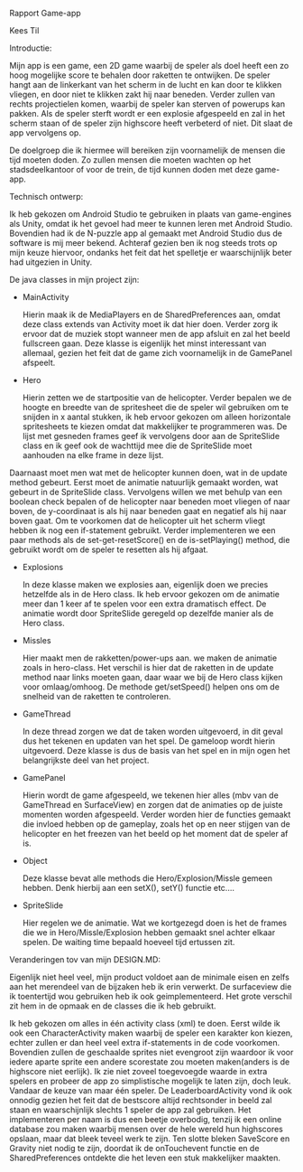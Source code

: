 Rapport Game-app

Kees Til

Introductie:

Mijn app is een game, een 2D game waarbij de speler als doel heeft een zo hoog mogelijke score te behalen door raketten te ontwijken. De speler hangt aan de linkerkant van het scherm in de lucht en kan door te klikken vliegen, en door niet te klikken zakt hij naar beneden. Verder zullen van rechts projectielen komen, waarbij de speler kan sterven of powerups kan pakken. Als de speler sterft wordt er een explosie afgespeeld en zal in het scherm staan of de speler zijn highscore heeft verbeterd of niet. Dit slaat de app vervolgens op.

De doelgroep die ik hiermee will bereiken zijn voornamelijk de mensen die tijd moeten doden. Zo zullen mensen die moeten wachten op het stadsdeelkantoor of voor de trein, de tijd kunnen doden met deze game-app. 


Technisch ontwerp:


Ik heb gekozen om Android Studio te gebruiken in plaats van game-engines als Unity, omdat ik het gevoel had meer te kunnen leren met Android Studio. Bovendien had ik de N-puzzle app al gemaakt met Android Studio dus de software is mij meer bekend. Achteraf gezien ben ik nog steeds trots op mijn keuze hiervoor, ondanks het feit dat het spelletje er waarschijnlijk beter had uitgezien in Unity.

De java classes in mijn project zijn:

- MainActivity

  Hierin maak ik de MediaPlayers en de SharedPreferences aan, omdat deze class extends van Activity moet ik dat hier doen.     Verder zorg ik ervoor dat de muziek stopt wanneer men de app afsluit en zal het beeld fullscreen gaan. Deze klasse is        eigenlijk het minst interessant van allemaal, gezien het feit dat de game zich voornamelijk in de GamePanel afspeelt. 
 
- Hero

  Hierin zetten we de startpositie van de helicopter. Verder bepalen we de hoogte en breedte van de spritesheet die de speler   wil gebruiken om te snijden in x aantal stukken, ik heb ervoor gekozen om alleen horizontale spritesheets te kiezen omdat    dat makkelijker te programmeren was. De lijst met gesneden frames geef ik vervolgens door aan de SpriteSlide class en ik     geef ook de wachttijd mee die de SpriteSlide moet aanhouden na elke frame in deze lijst.

Daarnaast moet men wat met de helicopter kunnen doen, wat in de update method gebeurt. Eerst moet de animatie natuurlijk gemaakt worden, wat gebeurt in de SpriteSlide class. Vervolgens willen we met behulp van een boolean check bepalen of de helicopter naar beneden moet vliegen of naar boven, de y-coordinaat is als hij naar beneden gaat en negatief als hij naar boven gaat. Om te voorkomen dat de helicopter uit het scherm vliegt hebben ik nog een if-statement gebruikt. Verder implementeren we een paar methods als de set-get-resetScore() en de is-setPlaying() method, die gebruikt wordt om de speler te resetten als hij afgaat.

- Explosions

  In deze klasse maken we explosies aan, eigenlijk doen we precies hetzelfde als in de Hero class. Ik heb ervoor gekozen om    de animatie meer dan 1 keer af te spelen voor een extra dramatisch effect. De animatie wordt door SpriteSlide geregeld op    dezelfde manier als de Hero class.

- Missles

  Hier maakt men de rakketten/power-ups aan. we maken de animatie zoals in hero-class. Het verschil is hier dat de raketten    in de update method naar links moeten gaan, daar waar we bij de Hero class kijken voor omlaag/omhoog. De methode             get/setSpeed() helpen ons om de snelheid van de raketten te controleren.

- GameThread

  In deze thread zorgen we dat de taken worden uitgevoerd, in dit geval dus het tekenen en updaten van het spel. De gameloop   wordt hierin uitgevoerd. Deze klasse is dus de basis van het spel en in mijn ogen het belangrijkste deel van het project.

- GamePanel

  Hierin wordt de game afgespeeld, we tekenen hier alles (mbv van de GameThread en SurfaceView) en zorgen dat de animaties op   de juiste momenten worden afgespeeld. Verder worden hier de functies gemaakt die invloed hebben op de gameplay, zoals  het
  op en neer stijgen van de helicopter en het freezen van het beeld op het moment dat de speler af is.

- Object

  Deze klasse bevat alle methods die Hero/Explosion/Missle gemeen hebben. Denk hierbij aan een setX(), setY() functie etc....

- SpriteSlide

  Hier regelen we de animatie. Wat we kortgezegd doen is het de frames die we in Hero/Missle/Explosion hebben gemaakt snel     achter elkaar spelen. De waiting time bepaald hoeveel tijd ertussen zit.

Veranderingen tov van mijn DESIGN.MD:

Eigenlijk niet heel veel, mijn product voldoet aan de minimale eisen en zelfs aan het merendeel van de bijzaken heb ik erin verwerkt. De surfaceview die ik toentertijd wou gebruiken heb ik ook geimplementeerd. Het grote verschil zit hem in de opmaak en de classes die ik heb gebruikt. 

Ik heb gekozen om alles in één activity class (xml) te doen. Eerst wilde ik ook een CharacterActivity maken waarbij de speler een karakter kon kiezen, echter zullen er dan heel veel extra if-statements in de code voorkomen. Bovendien zullen de geschaalde sprites niet evengroot zijn waardoor ik voor iedere aparte sprite een andere scorestate zou moeten maken(anders is de highscore niet eerlijk). Ik zie niet zoveel toegevoegde waarde in extra spelers en probeer de app zo simplistische mogelijk te laten zijn, doch leuk. Vandaar de keuze van maar één speler. De LeaderboardActivity vond ik ook onnodig gezien het feit dat de bestscore altijd rechtsonder in beeld zal staan en waarschijnlijk slechts 1 speler de app zal gebruiken. Het implementeren per naam is dus een beetje overbodig, tenzij ik een online database zou maken waarbij mensen over de hele wereld hun highscores opslaan, maar dat bleek teveel werk te zijn. Ten slotte bleken SaveScore en Gravity niet nodig te zijn, doordat ik de onTouchevent functie en de SharedPreferences ontdekte die het leven een stuk makkelijker maakten. 

